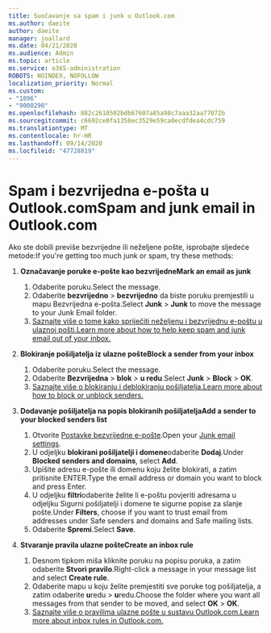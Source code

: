 ```yaml
---
title: Suočavanje sa spam i junk u Outlook.com
ms.author: daeite
author: daeite
manager: joallard
ms.date: 04/21/2020
ms.audience: Admin
ms.topic: article
ms.service: o365-administration
ROBOTS: NOINDEX, NOFOLLOW
localization_priority: Normal
ms.custom:
- "1896"
- "9000290"
ms.openlocfilehash: 882c2610502bdb67607a85a98c7aaa32aa77072b
ms.sourcegitcommit: c6692ce0fa1358ec3529e59ca0ecdfdea4cdc759
ms.translationtype: MT
ms.contentlocale: hr-HR
ms.lasthandoff: 09/14/2020
ms.locfileid: "47728819"
---
```

# <a name="spam-and-junk-email-in-outlookcom"></a><span data-ttu-id="bbd38-102">Spam i bezvrijedna e-pošta u Outlook.com</span><span class="sxs-lookup"><span data-stu-id="bbd38-102">Spam and junk email in Outlook.com</span></span>

<span data-ttu-id="bbd38-103">Ako ste dobili previše bezvrijedne ili neželjene pošte, isprobajte sljedeće metode:</span><span class="sxs-lookup"><span data-stu-id="bbd38-103">If you're getting too much junk or spam, try these methods:</span></span>

1. <span data-ttu-id="bbd38-104">**Označavanje poruke e-pošte kao bezvrijedne**</span><span class="sxs-lookup"><span data-stu-id="bbd38-104">**Mark an email as junk**</span></span>
    1. <span data-ttu-id="bbd38-105">Odaberite poruku.</span><span class="sxs-lookup"><span data-stu-id="bbd38-105">Select the message.</span></span>
    1. <span data-ttu-id="bbd38-106">Odaberite **bezvrijedno**  >  **bezvrijedno** da biste poruku premjestili u mapu Bezvrijedna e-pošta.</span><span class="sxs-lookup"><span data-stu-id="bbd38-106">Select **Junk** > **Junk** to move the message to your Junk Email folder.</span></span>
    1. [<span data-ttu-id="bbd38-107">Saznajte više o tome kako spriječiti neželjenu i bezvrijednu e-poštu u ulaznoj pošti.</span><span class="sxs-lookup"><span data-stu-id="bbd38-107">Learn more about how to help keep spam and junk email out of your inbox.</span></span>](https://support.office.com/article/a3ece97b-82f8-4a5e-9ac3-e92fa6427ae4?wt.mc_id=Office_Outlook_com_Alchemy)

1. <span data-ttu-id="bbd38-108">**Blokiranje pošiljatelja iz ulazne pošte**</span><span class="sxs-lookup"><span data-stu-id="bbd38-108">**Block a sender from your inbox**</span></span>
    1. <span data-ttu-id="bbd38-109">Odaberite poruku.</span><span class="sxs-lookup"><span data-stu-id="bbd38-109">Select the message.</span></span>
    1. <span data-ttu-id="bbd38-110">Odaberite **Bezvrijedna**  >  **blok**  >  **u redu**.</span><span class="sxs-lookup"><span data-stu-id="bbd38-110">Select **Junk** > **Block** > **OK**.</span></span>
    1. [<span data-ttu-id="bbd38-111">Saznajte više o blokiranju i deblokiranju pošiljatelja.</span><span class="sxs-lookup"><span data-stu-id="bbd38-111">Learn more about how to block or unblock senders.</span></span>](https://support.office.com/article/afba1c94-77bb-4f50-8b85-057cf52f4d5e?wt.mc_id=Office_Outlook_com_Alchemy)

1. <span data-ttu-id="bbd38-112">**Dodavanje pošiljatelja na popis blokiranih pošiljatelja**</span><span class="sxs-lookup"><span data-stu-id="bbd38-112">**Add a sender to your blocked senders list**</span></span>
    1. <span data-ttu-id="bbd38-113">Otvorite [Postavke bezvrijedne e-pošte](https://outlook.live.com/mail/options/mail/junkEmail/blockedSendersAndDomainsV2).</span><span class="sxs-lookup"><span data-stu-id="bbd38-113">Open your [Junk email settings](https://outlook.live.com/mail/options/mail/junkEmail/blockedSendersAndDomainsV2).</span></span>
    1. <span data-ttu-id="bbd38-114">U odjeljku **blokirani pošiljatelji i domene**odaberite **Dodaj**.</span><span class="sxs-lookup"><span data-stu-id="bbd38-114">Under **Blocked senders and domains**, select **Add**.</span></span>
    1. <span data-ttu-id="bbd38-115">Upišite adresu e-pošte ili domenu koju želite blokirati, a zatim pritisnite ENTER.</span><span class="sxs-lookup"><span data-stu-id="bbd38-115">Type the email address or domain you want to block and press Enter.</span></span>
    1. <span data-ttu-id="bbd38-116">U odjeljku **filtri**odaberite želite li e-poštu povjeriti adresama u odjeljku Sigurni pošiljatelji i domene te sigurne popise za slanje pošte.</span><span class="sxs-lookup"><span data-stu-id="bbd38-116">Under **Filters**, choose if you want to trust email from addresses under Safe senders and domains and Safe mailing lists.</span></span>
    1. <span data-ttu-id="bbd38-117">Odaberite **Spremi**.</span><span class="sxs-lookup"><span data-stu-id="bbd38-117">Select **Save**.</span></span>

1. <span data-ttu-id="bbd38-118">**Stvaranje pravila ulazne pošte**</span><span class="sxs-lookup"><span data-stu-id="bbd38-118">**Create an inbox rule**</span></span>
    1. <span data-ttu-id="bbd38-119">Desnom tipkom miša kliknite poruku na popisu poruka, a zatim odaberite **Stvori pravilo**.</span><span class="sxs-lookup"><span data-stu-id="bbd38-119">Right-click a message in your message list and select **Create rule**.</span></span>
    1. <span data-ttu-id="bbd38-120">Odaberite mapu u koju želite premjestiti sve poruke tog pošiljatelja, a zatim odaberite **u**redu  >  **u**redu.</span><span class="sxs-lookup"><span data-stu-id="bbd38-120">Choose the folder where you want all messages from that sender to be moved, and select **OK** > **OK**.</span></span>
    1. [<span data-ttu-id="bbd38-121">Saznajte više o pravilima ulazne pošte u sustavu Outlook.com.</span><span class="sxs-lookup"><span data-stu-id="bbd38-121">Learn more about inbox rules in Outlook.com.</span></span>](https://support.office.com/article/4b094371-a5d7-49bd-8b1b-4e4896a7cc5d?wt.mc_id=Office_Outlook_com_Alchemy)